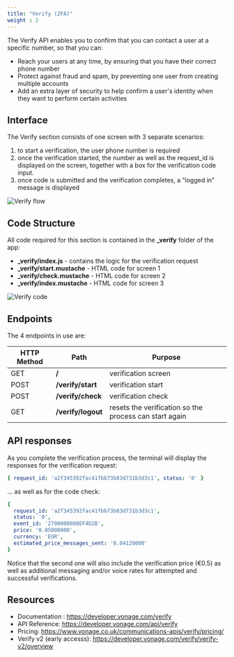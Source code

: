 ```yaml
---
title: "Verify (2FA)"
weight : 2
---
```


The Verify API enables you to confirm that you can contact a user at a specific number, so that you can:

- Reach your users at any time, by ensuring that you have their correct phone number
- Protect against fraud and spam, by preventing one user from creating multiple accounts
- Add an extra layer of security to help confirm a user's identity when they want to perform certain activities

## Interface

The Verify section consists of one screen with 3 separate scenarios:

1. to start a verification, the user phone number is required
2. once the verification started, the number as well as the request_id is displayed on the screen, together with a box for the verification code input.
3. once code is submitted and the verification completes, a "logged in" message is displayed

![Verify flow](/verify/interface.jpg)

## Code Structure

All code required for this section is contained in the **_verify** folder of the app:

- **_verify/index.js** - contains the logic for the verification request
- **_verify/start.mustache** - HTML code for screen 1
- **_verify/check.mustache** - HTML code for screen 2
- **_verify/index.mustache** - HTML code for screen 3

![Verify code](/verify/code.png)

## Endpoints

The 4 endpoints in use are:

| HTTP Method | Path               | Purpose |
| ----------- | ------------------ | ----------- |
| GET         | **/**              | verification screen |
| POST        | **/verify/start**  | verification start |
| POST        | **/verify/check**  | verification check |
| GET         | **/verify/logout** | resets the verification so the process can start again |

## API responses

As you complete the verification process, the terminal will display the responses for the verification request:

```yml
{ request_id: 'a2f345392fac41fbb73b83d731b3d3c1', status: '0' }
```

... as well as for the code check:

```yml
{
  request_id: 'a2f345392fac41fbb73b83d731b3d3c1',
  status: '0',
  event_id: '2700000008EF4D2B',
  price: '0.05000000',
  currency: 'EUR',
  estimated_price_messages_sent: '0.04120000'
}
```

Notice that the second one will also include the verification price (€0.5) as well as additional messaging and/or voice rates for attempted and successful verifications.

## Resources

- Documentation : https://developer.vonage.com/verify
- API Reference:  https://developer.vonage.com/api/verify
- Pricing: https://www.vonage.co.uk/communications-apis/verify/pricing/
- Verify v2 (early accesss): https://developer.vonage.com/verify/verify-v2/overview
